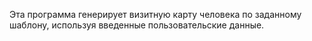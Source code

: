 Эта программа генерирует визитную карту человека по заданному шаблону, используя введенные пользовательские данные.